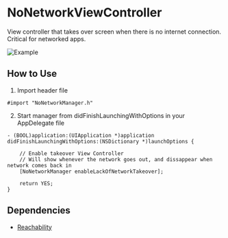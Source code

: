 # NoNetworkViewController
View controller that takes over screen when there is no internet connection. Critical for networked apps.

![Example](https://raw.github.com/williamFalcon/NoNetworkViewController/blob/master/ggnw3.gif)

## How to Use
1. Import header file
````
#import "NoNetworkManager.h"
````

2. Start manager from didFinishLaunchingWithOptions in your AppDelegate file
````
- (BOOL)application:(UIApplication *)application didFinishLaunchingWithOptions:(NSDictionary *)launchOptions {

    // Enable takeover View Controller
    // Will show whenever the network goes out, and dissappear when network comes back in
    [NoNetworkManager enableLackOfNetworkTakeover];

    return YES;
}
````

## Dependencies
* [Reachability](https://developer.apple.com/library/ios/samplecode/Reachability/Introduction/Intro.html)
